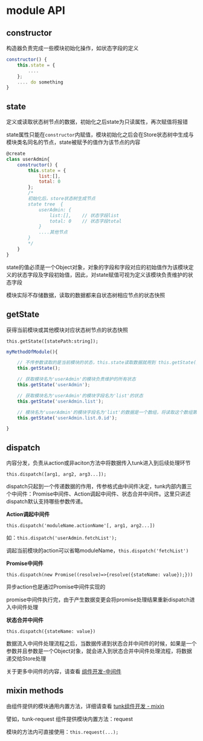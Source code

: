 # module API

<!-- toc -->
## constructor
构造器负责完成一些模块初始化操作，如状态字段的定义

````javascript
constructor() {
    this.state = {
        ....
    };
    .... do something
}
````

## state

定义或读取状态树节点的数据，初始化之后state为只读属性，再次赋值将报错

state属性只能在`constructor`内赋值，模块初始化之后会在Store状态树中生成与模块类名同名的节点，state被赋予的值作为该节点的内容

````javascript
@create
class userAdmin{
    constructor() {
        this.state = {
            list:[],
            total: 0
        };
        /*
        初始化后，store状态树生成节点
        state tree  {
            userAdmin: {
                list:[],    // 状态字段list
                total: 0    // 状态字段total
            }
            ....其他节点
        }
        */
    }
}
````

state的值必须是一个Object对象，对象的字段和字段对应的初始值作为该模块定义的状态字段及字段初始值，因此，对state赋值可视为定义该模块负责维护的状态字段

模块实际不存储数据，读取的数据都来自状态树相应节点的状态快照

## getState
获得当前模块或其他模块对应状态树节点的状态快照

`this.getState([statePath:string]);` 

````javascript
myMethodOfModule(){

    // 不传参数读取的是当前模块的状态，this.state读取数据就用到 this.getState();
    this.getState(); 

    // 获取模块名为'userAdmin'的模块负责维护的所有状态
    this.getState('userAdmin');

    // 获取模块名为'userAdmin'的模块字段名为'list'的状态
    this.getState('userAdmin.list');

    // 模块名为'userAdmin'的模块字段名为'list'的数据是一个数组，将读取这个数组第一个元素的id
    this.getState('userAdmin.list.0.id');

}
````

## dispatch
内容分发，负责从action或非aciton方法中将数据传入tunk进入到后续处理环节

`this.dispatch([arg1, arg2, arg3...]);`

dispatch只起到一个传递数据的作用，传参格式由中间件决定，tunk内部内置三个中间件：Promise中间件、Action调起中间件、状态合并中间件。这里只讲述dispatch默认支持哪些参数传递。

**Action调起中间件**

`this.dispatch('moduleName.actionName'[, arg1, arg2...])`

如：`this.dispatch('userAdmin.fetchList');`

调起当前模块的action可以省略moduleName，`this.dispatch('fetchList')`

**Promise中间件**

`this.dispatch(new Promise((resolve)=>{resolve({stateName: value});}))`

异步action也是通过Promise中间件实现的

promise中间件执行完，由于产生数据变更会将promise处理结果重新dispatch进入中间件处理

**状态合并中间件**

`this.dispatch({stateName: value})`

数据流入中间件处理流程之后，当数据传递到状态合并中间件的时候，如果是一个参数并且参数是一个Object对象，就会进入到状态合并中间件处理流程，将数据递交给Store处理

关于更多中间件的内容，请查看 [组件开发-中间件](../plugin-dev/middleware.md)

## mixin methods
由组件提供的模块通用内置方法，详细请查看 [tunk组件开发 - mixin](../plugin-dev/mixin.md) 

譬如，tunk-request 组件提供模块内置方法：request

模块的方法内可直接使用：`this.request(...);`

